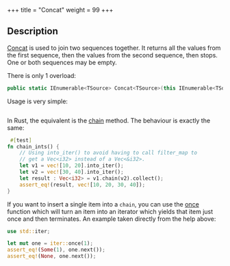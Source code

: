 +++
title = "Concat"
weight = 99
+++

## Description

[Concat](https://docs.microsoft.com/en-gb/dotnet/api/system.linq.enumerable.concat?view=netframework-4.7.1#System_Linq_Enumerable_Concat)
is used to join two sequences together. It returns all the values from the first sequence, then the
values from the second sequence, then stops. One or both sequences may be empty.

There is only 1 overload:

```cs
public static IEnumerable<TSource> Concat<TSource>(this IEnumerable<TSource> first, IEnumerable<TSource> second);
```

Usage is very simple:

```cs

```

In Rust, the equivalent is the
[chain](https://doc.rust-lang.org/std/iter/trait.Iterator.html#method.chain) method.
The behaviour is exactly the same:

```rs
 #[test]
fn chain_ints() {
    // Using into_iter() to avoid having to call filter_map to
    // get a Vec<i32> instead of a Vec<&i32>.
    let v1 = vec![10, 20].into_iter();
    let v2 = vec![30, 40].into_iter();
    let result : Vec<i32> = v1.chain(v2).collect();
    assert_eq!(result, vec![10, 20, 30, 40]);
}
```

If you want to insert a single item into a `chain`, you can use the
[once](https://doc.rust-lang.org/std/iter/fn.once.html) function which will turn an item into an
iterator which yields that item just once and then terminates. An example taken directly from the
help above:

```rs
use std::iter;

let mut one = iter::once(1);
assert_eq!(Some(1), one.next());
assert_eq!(None, one.next());
```
